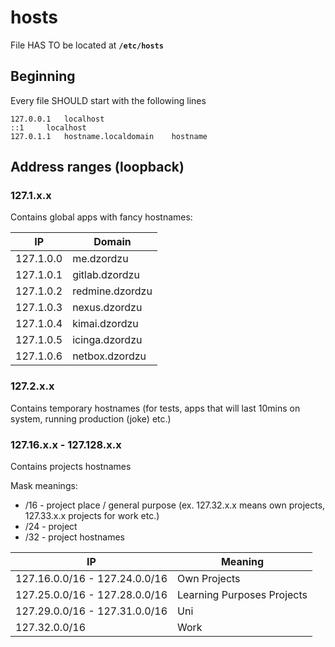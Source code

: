 
# hosts 

File HAS TO be located at **`/etc/hosts`**

## Beginning
Every file SHOULD start with the following lines

```
127.0.0.1	localhost
::1		localhost
127.0.1.1	hostname.localdomain	hostname
```

## Address ranges (loopback)

### 127.1.x.x
Contains global apps with fancy hostnames:

| IP | Domain |
| -- | ------ |
| 127.1.0.0 | me.dzordzu |
| 127.1.0.1 | gitlab.dzordzu |
| 127.1.0.2 | redmine.dzordzu |
| 127.1.0.3 | nexus.dzordzu |
| 127.1.0.4 | kimai.dzordzu |
| 127.1.0.5 | icinga.dzordzu |
| 127.1.0.6 | netbox.dzordzu |

### 127.2.x.x
Contains temporary hostnames (for tests, apps that will last 10mins on system, running production (joke) etc.)

### 127.16.x.x - 127.128.x.x
Contains projects hostnames

Mask meanings:

- /16 - project place / general purpose (ex. 127.32.x.x means own projects, 127.33.x.x projects for work etc.)
- /24 - project
- /32 - project hostnames

| IP | Meaning |
| -- | ------- |
| 127.16.0.0/16 - 127.24.0.0/16 | Own Projects |
| 127.25.0.0/16 - 127.28.0.0/16 | Learning Purposes Projects |
| 127.29.0.0/16 - 127.31.0.0/16 | Uni |
| 127.32.0.0/16 | Work |



